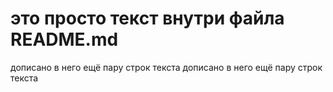 # это просто текст внутри файла README.md
дописано в него ещё пару строк текста
дописано в него ещё пару строк текста